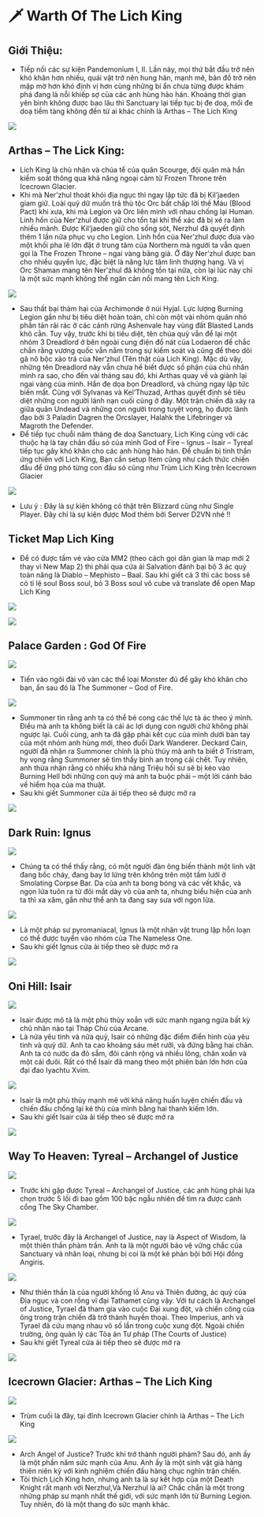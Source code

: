 # 🗡 Warth Of The Lich King

## Giới Thiệu:

* Tiếp nối các sự kiện Pandemonium I, II. Lần này, mọi thứ bắt đầu trở nên khó khăn hơn nhiều, quái vật trở nên hung hãn, mạnh mẽ, bản đồ trở nên mập mờ hơn khó định vị hơn cùng những bí ẩn chưa từng được khám phá đang là nỗi khiếp sợ của các anh hùng hảo hán. Khoảng thời gian yên bình không được bao lâu thì Sanctuary lại tiếp tục bị đe doạ, mối đe doạ tiềm tàng không đến từ ai khác chính là Arthas – The Lich King

![](https://i2.wp.com/diablo2-vn.com/wp-content/uploads/2020/10/the\_blades\_by\_ckgoksoy\_d8yiakr-fullview.jpg?resize=1020%2C437\&ssl=1)

## Arthas – The Lick King:

* Lich King là chủ nhân và chúa tể của quân Scourge, đội quân mà hắn kiểm soát thông qua khả năng ngoại cảm từ Frozen Throne trên Icecrown Glacier.
* Khi mà Ner’zhul thoát khỏi địa ngục thì ngay lập tức đã bị Kil’jaeden giam giữ. Loài quỷ dữ muốn trả thù tộc Orc bất chấp lời thề Máu (Blood Pact) khi xưa, khi mà Legion và Orc liên minh với nhau chống lại Human. Linh hồn của Ner’zhul được giữ cho tồn tại khi thể xác đã bị xé ra làm nhiều mảnh. Được Kil’jaeden giữ cho sống sót, Nerzhul đã quyết định thêm 1 lần nữa phục vụ cho Legion. Linh hồn của Ner’zhul được đưa vào một khối pha lê lớn đặt ở trung tâm của Northern mà người ta vẫn quen gọi là The Frozen Throne – ngai vàng băng giá. Ở đây Ner’zhul được ban cho nhiều quyền lực, đặc biệt là năng lực tâm linh thượng hạng. Và vị Orc Shaman mang tên Ner’zhul đã không tồn tại nữa, còn lại lúc này chỉ là một sức mạnh không thể ngăn cản nổi mang tên Lich King.

![](https://i1.wp.com/diablo2-vn.com/wp-content/uploads/2020/10/d3bkllz-aa9eaa52-6cd5-4016-b839-22e63cb16f7e.jpg?resize=1020%2C596\&ssl=1)

* Sau thất bại thảm hại của Archimonde ở núi Hyjal. Lực lượng Burning Legion gần như bị tiêu diệt hoàn toàn, chỉ còn một vài nhóm quân nhỏ phân tán rải rác ở các cánh rừng Ashenvale hay vùng đất Blasted Lands khô cằn. Tuy vậy, trước khi bị tiêu diệt, tên chúa quỷ vẫn để lại một nhóm 3 Dreadlord ở bên ngoài cung điện đổ nát của Lodaeron để chắc chắn rằng vương quốc vẫn nằm trong sự kiểm soát và cũng để theo dõi gã nô bộc xảo trá của Ner’zhul (Tên thật của Lich King). Mặc dù vậy, những tên Dreadlord này vẫn chưa hề biết được số phận của chủ nhân mình ra sao, cho đến vài tháng sau đó, khi Arthas quay về và giành lại ngai vàng của mình. Hắn đe dọa bọn Dreadlord, và chúng ngay lập tức biến mất. Cùng với Sylvanas và Kel’Thuzad, Arthas quyết định sẽ tiêu diệt những con người lánh nạn cuối cùng ở đây. Một trận chiến đã xảy ra giữa quân Undead và những con người trong tuyệt vọng, họ được lãnh đạo bởi 3 Paladin Dagren the Orcslayer, Halahk the Lifebringer và Magroth the Defender.
* Để tiếp tục chuỗi năm tháng đe doạ Sanctuary, Lich King cùng với các thuộc hạ là tay chân đầu sỏ của mình God of Fire – Ignus – Isair – Tyreal tiếp tục gây khó khăn cho các anh hùng hảo hán. Để chuẩn bị tinh thần ứng chiến với Lich King, Bạn cần setup Item cũng như cách thức chiến đấu để ứng phó từng con đầu sỏ cũng như Trùm Lich King trên Icecrown Glacier

![](https://i1.wp.com/diablo2-vn.com/wp-content/uploads/2020/10/Untitled.png?resize=1020%2C354\&ssl=1)

* Lưu ý : Đây là sự kiện không có thật trên Blizzard cũng như Single Player. Đây chỉ là sự kiện được Mod thêm bởi Server D2VN nhé !!

## Ticket Map Lich King

* Để có được tấm vé vào cửa MM2 (theo cách gọi dân gian là map mới 2 thay vì New Map 2) thì phải qua cửa ải Salvation đánh bại bộ 3 ác quỷ toàn năng là Diablo – Mephisto – Baal. Sau khi giết cả 3 thì các boss sẽ có tỉ lệ soul Boss soul, bỏ 3 Boss soul vô cube và translate để open Map Lich King

![](https://i2.wp.com/tm.diablo2-vn.com/app/uploads/2022/08/soul.png?resize=740%2C582\&ssl=1)

![](https://i0.wp.com/tm.diablo2-vn.com/app/uploads/2022/08/mm2.png?resize=816%2C642\&ssl=1)

## Palace Garden : God Of Fire

![](https://i1.wp.com/diablo2-vn.com/wp-content/uploads/2020/10/Palace-garden.png?resize=1020%2C659\&ssl=1)

* Tiến vào ngôi đài vô vàn các thể loại Monster đủ để gây khó khăn cho bạn, ẩn sau đó là The Summoner – God of Fire.

![](https://i2.wp.com/diablo2-vn.com/wp-content/uploads/2020/10/gof.png?resize=1020%2C656\&ssl=1)

* Summoner tin rằng anh ta có thể bẻ cong các thế lực tà ác theo ý mình. Điều mà anh ta không biết là cái ác lợi dụng con người chứ không phải ngược lại. Cuối cùng, anh ta đã gặp phải kết cục của mình dưới bàn tay của một nhóm anh hùng mới, theo đuổi Dark Wanderer. Deckard Cain, người đã nhận ra Summoner chính là phù thủy mà anh ta biết ở Tristram, hy vọng rằng Summoner sẽ tìm thấy bình an trong cái chết. Tuy nhiên, anh thừa nhận rằng có nhiều khả năng Triệu hồi sư sẽ bị kéo vào Burning Hell bởi những con quỷ mà anh ta buộc phải – một lời cảnh báo về hiểm họa của ma thuật.
* Sau khi giết Summoner cửa ải tiếp theo sẽ được mở ra

![](https://i2.wp.com/diablo2-vn.com/wp-content/uploads/2020/10/tp1.png?resize=1020%2C657\&ssl=1)

## Dark Ruin: Ignus

![](https://i0.wp.com/diablo2-vn.com/wp-content/uploads/2020/10/dark-ruin.png?resize=1020%2C658\&ssl=1)

* Chúng ta có thể thấy rằng, có một người đàn ông biến thành một linh vật đang bốc cháy, đang bay lơ lửng trên không trên một tấm lưới ở Smolating Corpse Bar. Da của anh ta bong bóng và các vết khắc, và ngọn lửa tuôn ra từ đôi mắt dày vò của anh ta, nhưng biểu hiện của anh ta thì xa xăm, gần như thể anh ta đang say sưa với ngọn lửa.

![](https://i2.wp.com/diablo2-vn.com/wp-content/uploads/2020/10/ignus.png?resize=1020%2C658\&ssl=1)

* Là một pháp sư pyromaniacal, Ignus là một nhân vật trung lập hỗn loạn có thể được tuyển vào nhóm của The Nameless One.
* Sau khi giết Ignus cửa ải tiếp theo sẽ được mở ra

![](https://i0.wp.com/diablo2-vn.com/wp-content/uploads/2020/10/tp2.png?resize=1020%2C656\&ssl=1)

## Oni Hill: Isair

![](https://i2.wp.com/diablo2-vn.com/wp-content/uploads/2020/10/Onihill.png?resize=1020%2C658\&ssl=1)

* Isair được mô tả là một phù thủy xoắn với sức mạnh ngang ngửa bất kỳ chủ nhân nào tại Tháp Chủ của Arcane.
* Là nửa yêu tinh và nửa quỷ, Isair có những đặc điểm điển hình của yêu tinh và quỷ dữ. Anh ta cao khoảng sáu mét rưỡi, và đứng bằng hai chân. Anh ta có nước da đỏ sẫm, đôi cánh rộng và nhiều lông, chân xoắn và một cái đuôi. Rất có thể Isair đã mang theo một phiên bản lớn hơn của đại đao Iyachtu Xvim.

![](https://i1.wp.com/diablo2-vn.com/wp-content/uploads/2020/10/isair.png?resize=1020%2C657\&ssl=1)

* Isair là một phù thủy mạnh mẽ với khả năng huấn luyện chiến đấu và chiến đấu chống lại kẻ thù của mình bằng hai thanh kiếm lớn.
* Sau khi giết Isair cửa ải tiếp theo sẽ được mở ra

![](https://i2.wp.com/diablo2-vn.com/wp-content/uploads/2020/10/tp3.png?resize=1020%2C656\&ssl=1)

## Way To Heaven: Tyreal – Archangel of Justice

![](https://i0.wp.com/diablo2-vn.com/wp-content/uploads/2020/10/way-to-heaven.png?resize=1020%2C656\&ssl=1)

* Trước khi gặp được Tyreal – Archangel of Justice, các anh hùng phải lựa chọn trước 5 lối đi bao gồm 100 bậc ngẫu nhiên để tìm ra được cánh cổng The Sky Chamber.

![](https://i0.wp.com/diablo2-vn.com/wp-content/uploads/2020/10/tp4.png?resize=1020%2C657\&ssl=1)

* Tyrael, trước đây là Archangel of Justice, nay là Aspect of Wisdom, là một thiên thần phàm trần. Anh ta là một người bảo vệ vững chắc của Sanctuary và nhân loại, nhưng bị coi là một kẻ phản bội bởi Hội đồng Angiris.

![](https://i1.wp.com/diablo2-vn.com/wp-content/uploads/2020/10/tyreal.png?resize=1020%2C660\&ssl=1)

* Như thiên thần là của người khổng lồ Anu và Thiên đường, ác quỷ của Địa ngục và con rồng vĩ đại Tathamet cũng vậy. Với tư cách là Archangel of Justice, Tyrael đã tham gia vào cuộc Đại xung đột, và chiến công của ông trong trận chiến đã trở thành huyền thoại. Theo Imperius, anh và Tyrael đã cứu mạng nhau vô số lần trong cuộc xung đột. Ngoài chiến trường, ông quản lý các Tòa án Tư pháp (The Courts of Justice)
* Sau khi giết Tyreal cửa ải tiếp theo sẽ được mở ra

![](https://i1.wp.com/diablo2-vn.com/wp-content/uploads/2020/10/tp5.png?resize=1020%2C657\&ssl=1)

## Icecrown Glacier: Arthas – The Lich King

![](https://i2.wp.com/diablo2-vn.com/wp-content/uploads/2020/10/icecrown.png?resize=1020%2C656\&ssl=1)

* Trùm cuối là đây, tại đỉnh Icecrown Glacier chính là Arthas – The Lich King

![](https://i2.wp.com/diablo2-vn.com/wp-content/uploads/2020/10/NM2.png?resize=1020%2C553\&ssl=1)

* Arch Angel of Justice? Trước khi trở thành người phàm? Sau đó, anh ấy là một phần năm sức mạnh của Anu. Anh ấy là một sinh vật già hàng thiên niên kỷ với kinh nghiệm chiến đấu hàng chục nghìn trận chiến.
* Tôi thích Lich King hơn, nhưng anh ta là sự kết hợp của một Death Knight rất mạnh với Nerzhul,Và Nerzhul là ai? Chắc chắn là một trong những pháp sư mạnh nhất thế giới, với sức mạnh lớn từ Burning Legion. Tuy nhiên, đó là một thang đo sức mạnh khác.
